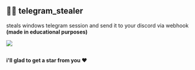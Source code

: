 ## 🥷🏻 telegram_stealer
steals windows telegram session and send it to your discord via webhook **(made in educational purposes)**

![](https://i.imgur.com/OgE32sK.png)

##
**i'll glad to get a star from you ❤️**
